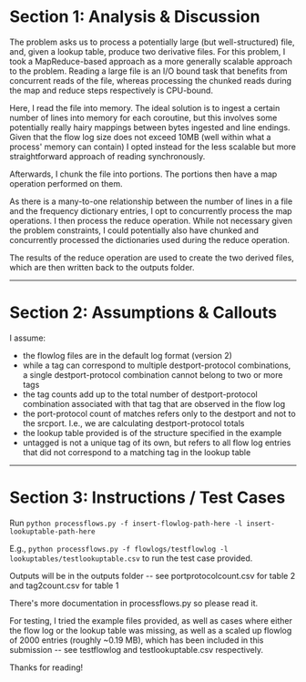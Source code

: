 # Section 1: Analysis & Discussion

The problem asks us to process a potentially large (but well-structured) file, and, given a lookup table, produce two derivative files. 
For this problem, I took a MapReduce-based approach as a more generally scalable approach to the problem. Reading a large file is an I/O bound task that benefits from concurrent reads of the file, whereas processing the chunked reads during the map and reduce steps respectively is CPU-bound. 

Here, I read the file into memory. The ideal solution is to ingest a certain number of lines into memory for each coroutine, but this involves some potentially really hairy mappings between bytes ingested and line endings. Given that the flow log size does not exceed 10MB (well within what a process' memory can contain) I opted instead for the less scalable but more straightforward approach of reading synchronously. 

Afterwards, I chunk the file into portions. The portions then have a map operation performed on them. 

As there is a many-to-one relationship between the number of lines in a file and the frequency dictionary entries, I opt to concurrently process the map operations. I then process the reduce operation. While not necessary given the problem constraints, I could potentially also have chunked and concurrently processed the dictionaries used during the reduce operation. 

The results of the reduce operation are used to create the two derived files, which are then written back to the outputs folder. 

---

# Section 2: Assumptions & Callouts

I assume: 
* the flowlog files are in the default log format (version 2)
* while a tag can correspond to multiple destport-protocol combinations, a single destport-protocol combination cannot belong to two or more tags
* the tag counts add up to the total number of destport-protocol combination associated with that tag that are observed in the flow log
* the port-protocol count of matches refers only to the destport and not to the srcport. I.e., we are calculating destport-protocol totals 
* the lookup table provided is of the structure specified in the example
* untagged is not a unique tag of its own, but refers to all flow log entries that did not correspond to a matching tag in the lookup table

---

# Section 3: Instructions / Test Cases

Run ```python processflows.py -f insert-flowlog-path-here -l insert-lookuptable-path-here```

E.g., ```python processflows.py -f flowlogs/testflowlog -l lookuptables/testlookuptable.csv``` to run the test case provided. 

Outputs will be in the outputs folder -- see portprotocolcount.csv for table 2 and tag2count.csv for table 1

There's more documentation in processflows.py so please read it. 

For testing, I tried the example files provided, as well as cases where either the flow log or the lookup table was missing, as well as a scaled up flowlog of 2000 entries (roughly ~0.19 MB), which has been included in this submission -- see testflowlog and testlookuptable.csv respectively. 

Thanks for reading!
